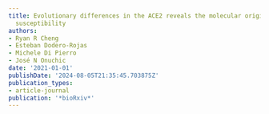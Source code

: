 ```yaml
---
title: Evolutionary differences in the ACE2 reveals the molecular origins of COVID-19
  susceptibility
authors:
- Ryan R Cheng
- Esteban Dodero-Rojas
- Michele Di Pierro
- José N Onuchic
date: '2021-01-01'
publishDate: '2024-08-05T21:35:45.703875Z'
publication_types:
- article-journal
publication: '*bioRxiv*'
---
```

